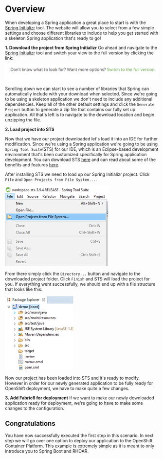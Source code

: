 # Overview

When developing a Spring application a great place to start is with the [Spring Initializr](https://start.spring.io) tool. The website will allow you to select from a few simple settings and choose different libraries to include to help you get started with a skeleton Spring application that's ready to go!


**1. Download the project from Spring Initializr** 
Go ahead and navigate to the [Spring Initializr](https://start.spring.io) tool and switch your view to the full version by clicking the link: 

![Full Version](../../assets/middleware/rhoar-creating-applications-for-cloud/full-version.png)

Scrolling down we can start to see a number of libraries that Spring can automatically include with your download when selected. Since we're going to be using a skeleton application we don't need to include any additional dependencies. Keep all of the other default settings and click the `Generate Project` button to generate a zip file that contains our fully set up application. All that's left is to navigate to the download location and begin unzipping the file. 


**2. Load project into STS**

Now that we have our project downloaded let's load it into an IDE for further modification. Since we're using a Spring application we're going to be using `Spring Tool Suite`(STS) for our IDE, which is an Eclipse-based development environment that's been customized specifically for Spring application development. You can download STS [here](https://spring.io/tools/sts/all) and can read about some of the benefits and features [here](https://spring.io/tools/sts).

After installing STS we need to load up our Spring Initializr project. Click `File` and `Open Projects from File System...`.

![Import Project](../../assets/middleware/rhoar-creating-applications-for-cloud/import-project.png)

From there simply click the `Directory...` button and navigate to the downloaded project folder. Click `Finish` and STS will load the project for you. If everything went successfully, we should end up with a file structure that looks like this:

![Project Structure](../../assets/middleware/rhoar-creating-applications-for-cloud/project-structure.png)

Now our project has been loaded into STS and it's ready to modify. However in order for our newly generated application to be fully ready for OpenShift deployment, we have to make quite a few changes.

**3. Add Fabric8 for deployment**
If we want to make our newly downloaded application ready for deployment, we're going to have to make some changes to the configuration.


## Congratulations

You have now successfully executed the first step in this scenario. In next step we will go over one option to deploy our application to the OpenShift Container Platform. This example is extremely simple as it is meant to only introduce you to Spring Boot and RHOAR.